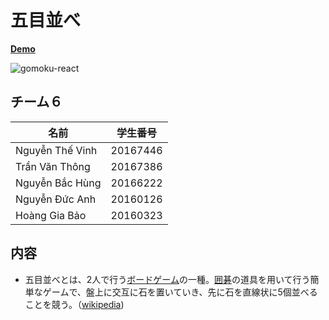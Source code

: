 # 五目並べ
[**Demo**](https://ruanshiron.github.io/gomoku-react/)

![gomoku-react](https://i.imgur.com/oNGkEZv.png)
## チーム６
|名前|学生番号|
|--|--|
|Nguyễn Thế Vinh|20167446|
|Trần Văn Thông |20167386|
|Nguyễn Bắc Hùng|20166222|
|Nguyễn Đức Anh |20160126|
|Hoàng Gia Bảo |20160323|
## 内容

 - 五目並べとは、2人で行う[ボードゲーム](https://ja.wikipedia.org/wiki/%E3%83%9C%E3%83%BC%E3%83%89%E3%82%B2%E3%83%BC%E3%83%A0 "ボードゲーム")の一種。[囲碁](https://ja.wikipedia.org/wiki/%E5%9B%B2%E7%A2%81 "囲碁")の道具を用いて行う簡単なゲームで、盤上に交互に石を置いていき、先に石を直線状に5個並べることを競う。（[wikipedia]([https://ja.wikipedia.org/wiki/%E4%BA%94%E7%9B%AE%E4%B8%A6%E3%81%B9](https://ja.wikipedia.org/wiki/%E4%BA%94%E7%9B%AE%E4%B8%A6%E3%81%B9)"wikipedia"))

